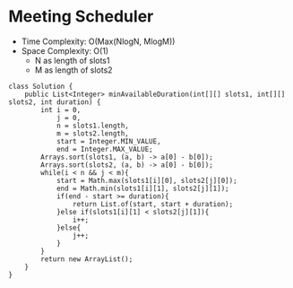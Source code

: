 # Meeting Scheduler

- Time Complexity: O(Max(NlogN, MlogM))
- Space Complexity: O(1)
  - N as length of slots1
  - M as length of slots2

```
class Solution {
    public List<Integer> minAvailableDuration(int[][] slots1, int[][] slots2, int duration) {
        int i = 0,
            j = 0,
            n = slots1.length,
            m = slots2.length,
            start = Integer.MIN_VALUE,
            end = Integer.MAX_VALUE;
        Arrays.sort(slots1, (a, b) -> a[0] - b[0]);
        Arrays.sort(slots2, (a, b) -> a[0] - b[0]);
        while(i < n && j < m){
            start = Math.max(slots1[i][0], slots2[j][0]);
            end = Math.min(slots1[i][1], slots2[j][1]);
            if(end - start >= duration){
                return List.of(start, start + duration);
            }else if(slots1[i][1] < slots2[j][1]){
                i++;
            }else{
                j++;
            }
        }
        return new ArrayList();
    }
}
```
